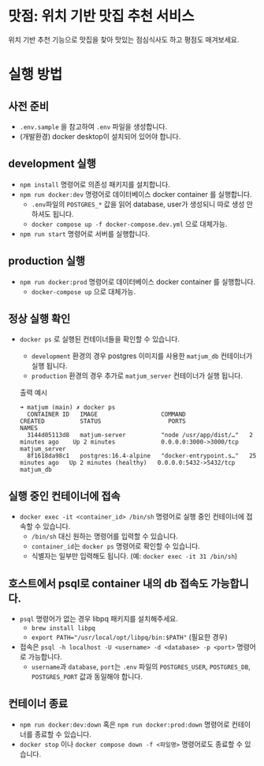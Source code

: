 # 맛점: 위치 기반 맛집 추천 서비스

위치 기반 추천 기능으로 맛집을 찾아 맛있는 점심식사도 하고 평점도 매겨보세요.

# 실행 방법

## 사전 준비

- `.env.sample` 을 참고하여 `.env` 파일을 생성합니다.
- (개발환경) docker desktop이 설치되어 있어야 합니다.

## development 실행

- `npm install` 명령어로 의존성 패키지를 설치합니다.
- `npm run docker:dev` 명령어로 데이터베이스 docker container 를 실행합니다.
  - `.env`파일의 `POSTGRES_*` 값을 읽어 database, user가 생성되니 따로 생성 안하셔도 됩니다.
  - `docker compose up -f docker-compose.dev.yml` 으로 대체가능.
- `npm run start` 명령어로 서버를 실행합니다.

## production 실행

- `npm run docker:prod` 명령어로 데이터베이스 docker container 를 실행합니다.
  - `docker-compose up` 으로 대체가능.

## 정상 실행 확인

- `docker ps` 로 실행된 컨테이너들을 확인할 수 있습니다.

  - `development` 환경의 경우 postgres 이미지를 사용한 `matjum_db` 컨테이너가 실행 됩니다.
  - `production` 환경의 경우 추가로 `matjum_server` 컨테이너가 실행 됩니다.

  출력 예시

  ```shell
  ➜ matjum (main) ✗ docker ps
    CONTAINER ID   IMAGE                  COMMAND                  CREATED          STATUS                   PORTS                    NAMES
    3144d05113d8   matjum-server          "node /usr/app/dist/…"   2 minutes ago    Up 2 minutes             0.0.0.0:3000->3000/tcp   matjum_server
    8f1618da98c1   postgres:16.4-alpine   "docker-entrypoint.s…"   25 minutes ago   Up 2 minutes (healthy)   0.0.0.0:5432->5432/tcp   matjum_db
  ```

## 실행 중인 컨테이너에 접속

- `docker exec -it <container_id> /bin/sh` 명령어로 실행 중인 컨테이너에 접속할 수 있습니다.
  - `/bin/sh` 대신 원하는 명령어를 입력할 수 있습니다.
  - `container_id`는 `docker ps` 명령어로 확인할 수 있습니다.
  - 식별자는 일부만 입력해도 됩니다. (예: `docker exec -it 31 /bin/sh`)

## 호스트에서 psql로 container 내의 db 접속도 가능합니다.

- `psql` 명령어가 없는 경우 libpq 패키지를 설치해주세요.
  - `brew install libpq`
  - `export PATH="/usr/local/opt/libpq/bin:$PATH"` (필요한 경우)
- 접속은 `psql -h localhost -U <username> -d <database> -p <port>` 명령어로 가능합니다.
  - `username`과 `database`, `port`는 `.env` 파일의 `POSTGRES_USER`, `POSTGRES_DB`, `POSTGRES_PORT` 값과 동일해야 합니다.

## 컨테이너 종료

- `npm run docker:dev:down` 혹은 `npm run docker:prod:down` 명령어로 컨테이너를 종료할 수 있습니다.
- `docker stop` 이나 `docker compose down -f <파일명>` 명령어로도 종료할 수 있습니다.
